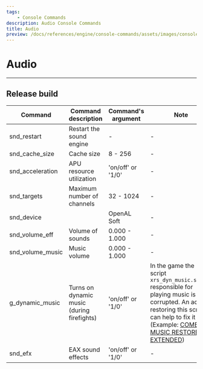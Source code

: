 ```yaml
---
tags:
    - Console Commands
description: Audio Console Commands
title: Audio
preview: /docs/references/engine/console-commands/assets/images/console-commands-preview.png
---
```


# Audio

___

## Release  build

| Command | Command description | Command's argument | Note |
|---|---|---|---|
| snd_restart | Restart the sound engine | - | - |
| snd_cache_size | Cache size | 8 - 256 | - |
| snd_acceleration | APU resource utilization | 'on/off' or '1/0' | - |
| snd_targets | Maximum number of channels | 32 - 1024 | - |
| snd_device |  | OpenAL Soft | - |
| snd_volume_eff | Volume of sounds | 0.000 - 1.000 | - |
| snd_volume_music | Music volume | 0.000 - 1.000 | - |
| g_dynamic_music | Turns on dynamic music (during firefights) | 'on/off' or '1/0' | In the game the script `xrs_dyn_music.script` responsible for playing music is corrupted. An addon restoring this script can help to fix it (Example: [COMBAT MUSIC RESTORED + EXTENDED](https://www.moddb.com/mods/stalker-anomaly/addons/combat-music-restored-extended)) |
| snd_efx | EAX sound effects | 'on/off' or '1/0' | - |
